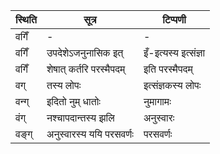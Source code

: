 | स्थिति | सूत्र | टिप्पणी |
| ----- | ------- | ------ |
| वगिँ | - | - |
| वगिँ | उपदेशेऽजनुनासिक इत् | इँ-इत्यस्य इत्संज्ञा |
| वगिँ | शेषात् कर्तरि परस्मैपदम् | इति परस्मैपदम् |
| वग् | तस्य लोपः | इत्संज्ञकस्य लोपः |
| वन्ग् | इदितो नुम् धातोः | नुमागामः |
| वंग् | नश्चापदान्तस्य झलि | अनुस्वारः |
| वङ्ग् | अनुस्वारस्य ययि परसवर्णः | परसवर्णः |
